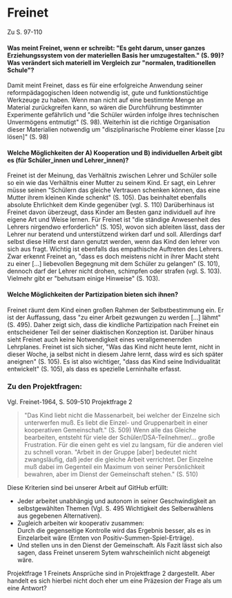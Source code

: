 # Freinet
Zu S. 97-110

#### Was meint Freinet, wenn er schreibt: "Es geht darum, unser ganzes Erziehungssystem von der materiellen Basis her umzugestalten." (S. 99)? Was verändert sich materiell im Vergleich zur "normalen, traditionellen Schule"?
Damit meint Freinet, dass es für eine erfolgreiche Anwendung seiner reformpädagogischen Ideen notwendig ist, gute und funktionstüchtige Werkzeuge zu haben.
Wenn man nicht auf eine bestimmte Menge an Material zurückgreifen kann, so wären die Durchführung bestimmter Experimente gefährlich und "die Schüler würden infolge ihres technischen Unvermögens entmutigt" (S. 98).
Weiterhin ist die richtige Organisation dieser Materialien notwendig um "disziplinarische Probleme einer klasse [zu lösen]" (S. 98)

#### Welche Möglichkeiten der A) Kooperation und B) individuellen Arbeit gibt es (für Schüler_innen und Lehrer_innen)?
Freinet ist der Meinung, das Verhältnis zwischen Lehrer und Schüler solle so ein wie das Verhältnis einer Mutter zu seinem Kind.
Er sagt, ein Lehrer müsse seinen "Schülern das gleiche Vertrauen schenken können, das eine Mutter ihrem kleinen Kinde schenkt" (S. 105).
Das beinhaltet ebenfalls absolute Ehrlichkeit dem Kinde gegenüber (vgl. S. 110)
Darüberhinaus ist Freinet davon überzeugt, dass Kinder am Besten ganz individuell auf ihre eigene Art und Weise lernen.
Für Freinet ist "die ständige Anwesenheit des Lehrers nirgendwo erforderlich" (S. 105), wovon sich ableiten lässt, dass der Lehrer nur beratend und unterstützend wirken darf und soll.
Allerdings darf selbst diese Hilfe erst dann genutzt werden, wenn das Kind den lehrer von sich aus fragt.
Wichtig ist ebenfalls das empathische Auftreten des Lehrers.
Zwar erkennt Freinet an, "dass es doch meistens nicht in ihrer Macht steht zu einer [...] liebevollen Begegnung mit dem Schüler zu gelangen" (S. 101), dennoch darf der Lehrer nicht drohen, schimpfen oder strafen (vgl. S. 103).
Vielmehr gibt er "behutsam einige Hinweise" (S. 103).

#### Welche Möglichkeiten der Partizipation bieten sich ihnen?
Freinet räumt dem Kind einen großen Rahmen der Selbstbestimmung ein.
Er ist der Auffassung, dass "zu einer Arbeit gezwungen zu werden [...] lähmt" (S. 495).
Daher zeigt sich, dass die kindliche Partizipation nach Freinet ein entscheidener Teil der seiner diaktischen Konzeption ist.
Darüber hinaus sieht Freinet auch keine Notwendigkeit eines verallgemenernden Lehrplanes.
Freinet ist sich sicher, "Was das Kind nicht heute lernt, nicht in dieser Woche, ja selbst nicht in diesem Jahre lernt, dass wird es sich später aneignen" (S. 105).
Es ist also wichtiger, "dass das Kind seine Individualität entwickelt" (S. 105), als dass es spezielle Lerninhalte erfasst.


### Zu den Projektfragen:
Vgl. Freinet-1964, S. 509-510
Projektfrage 2
> "Das Kind liebt nicht die Massenarbeit, bei welcher der Einzelne sich unterwerfen muß. Es liebt die Einzel- und Gruppenarbeit in einer kooperativen Gemeinschaft." (S. 509)
Wenn alle das Gleiche bearbeiten, entsteht für viele der Schüler/DSA-Teilnehmer/... große Frustration.
Für die einen geht es viel zu langsam, für die anderen viel zu schnell voran.
>"Arbeit in der Gruppe [aber] bedeutet nicht zwangsläufig, daß jeder die gleiche Arbeit verrichtet. Der Einzelne muß dabei im Gegenteil ein Maximum von seiner Persönlichkeit bewahren, aber im Dienst der Gemeinschaft stehen." (S. 510)

Diese Kriterien sind bei unserer Arbeit auf GitHub erfüllt:
- Jeder arbeitet unabhängig und autonom in seiner Geschwindigkeit an selbstgewählten Themen (Vgl. S. 495 Wichtigkeit des Selberwählens aus gegebenen Alternativen).
- Zugleich arbeiten wir kooperativ zusammen:  
Durch die gegenseitige Kontrolle wird das Ergebnis besser, als es in Einzelarbeit wäre (Ernten von Positiv-Summen-Spiel-Erträge).
- Und stellen uns in den Dienst der Gemeinschaft.
Als Fazit lässt sich also sagen, dass Freinet unserem Sytem wahrscheinlich nicht abgeneigt wäre.

Projektfrage 1
Freinets Ansprüche sind in Projektfrage 2 dargestellt.
Aber handelt es sich hierbei nicht doch eher um eine Präzesion der Frage als um eine Antwort?
